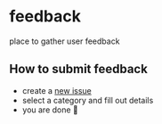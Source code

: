 # feedback
place to gather user feedback

## How to submit feedback

- create a [new issue](https://github.com/HackerPen/feedback/issues/new/choose)
- select a category and fill out details
- you are done 🎉
